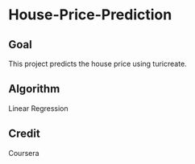 # House-Price-Prediction
## Goal
This project predicts the house price using turicreate.
## Algorithm
Linear Regression
## Credit
Coursera

